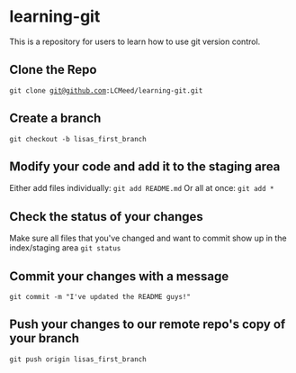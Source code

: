 # learning-git
This is a repository for users to learn how to use git version control.

## Clone the Repo
<code>git clone git@github.com:LCMeed/learning-git.git</code>

## Create a branch
<code>git checkout -b lisas_first_branch</code>

## Modify your code and add it to the staging area
Either add files individually:
<code>git add README.md</code>
Or all at once:
<code>git add *</code>

## Check the status of your changes
Make sure all files that you've changed and want to commit show up in the index/staging area
<code>git status</code>

## Commit your changes with a message
<code>git commit -m "I've updated the README guys!"</code>

## Push your changes to our remote repo's copy of your branch
<code>git push origin lisas_first_branch</code>


